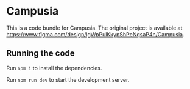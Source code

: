 
  # Campusia

  This is a code bundle for Campusia. The original project is available at https://www.figma.com/design/lgWpPulKkypShPeNqsaP4n/Campusia.

  ## Running the code

  Run `npm i` to install the dependencies.

  Run `npm run dev` to start the development server.
  
